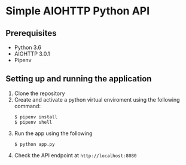 # Simple AIOHTTP Python API

## Prerequisites
- Python 3.6
- AIOHTTP 3.0.1
- Pipenv

## Setting up and running the application
1. Clone the repository
2. Create and activate a python virtual enviroment using the following command:
	```
	$ pipenv install
    $ pipenv shell
	```
3. Run the app using the following
    ```
	$ python app.py
	```
4. Check the API endpoint at `http://localhost:8080`